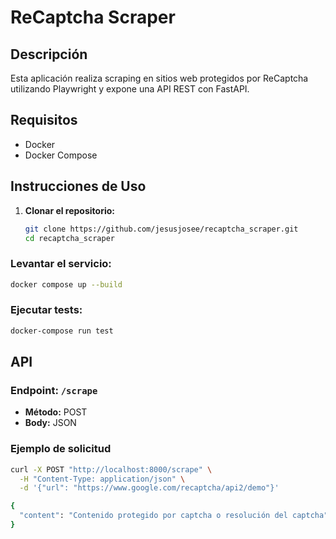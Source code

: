 # ReCaptcha Scraper

## Descripción

Esta aplicación realiza scraping en sitios web protegidos por ReCaptcha utilizando Playwright y expone una API REST con FastAPI.

## Requisitos

- Docker
- Docker Compose

## Instrucciones de Uso


1. **Clonar el repositorio:**

   ```bash
   git clone https://github.com/jesusjosee/recaptcha_scraper.git
   cd recaptcha_scraper
   ```

### Levantar el servicio:

```bash
docker compose up --build
```

### Ejecutar tests:

```bash
docker-compose run test
```
## API

### Endpoint: `/scrape`

- **Método:** POST
- **Body:** JSON

### Ejemplo de solicitud

```bash
curl -X POST "http://localhost:8000/scrape" \
  -H "Content-Type: application/json" \
  -d '{"url": "https://www.google.com/recaptcha/api2/demo"}'

{
  "content": "Contenido protegido por captcha o resolución del captcha"
}

```